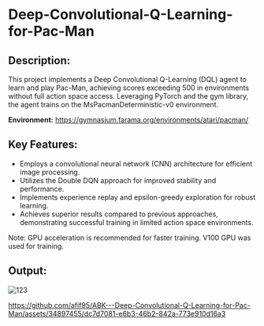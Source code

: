 # Deep-Convolutional-Q-Learning-for-Pac-Man

## Description:

This project implements a Deep Convolutional Q-Learning (DQL) agent to learn and play Pac-Man, achieving scores exceeding 500 in environments without full action space access. Leveraging PyTorch and the gym library, the agent trains on the MsPacmanDeterministic-v0 environment.

**Environment:** https://gymnasium.farama.org/environments/atari/pacman/

## Key Features:

- Employs a convolutional neural network (CNN) architecture for efficient image processing.
- Utilizes the Double DQN approach for improved stability and performance.
- Implements experience replay and epsilon-greedy exploration for robust learning.
- Achieves superior results compared to previous approaches, demonstrating successful training in limited action space environments.

Note: GPU acceleration is recommended for faster training. V100 GPU was used for training.

## Output:

![123](https://github.com/afif95/ABK---Deep-Convolutional-Q-Learning-for-Pac-Man/assets/34897455/a849ca80-2ff4-4ad4-8f0b-64c15229815a)


https://github.com/afif95/ABK---Deep-Convolutional-Q-Learning-for-Pac-Man/assets/34897455/dc7d7081-e6b3-46b2-842a-773e910d16a3


